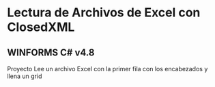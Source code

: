 # Lectura de Archivos de Excel con ClosedXML

## WINFORMS C# v4.8

Proyecto Lee un archivo Excel con la primer fila con los encabezados y llena un grid

